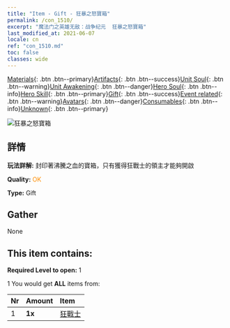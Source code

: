 ```yaml
---
title: "Item - Gift - 狂暴之怒寶箱"
permalink: /con_1510/
excerpt: "魔法门之英雄无敌：战争纪元  狂暴之怒寶箱"
last_modified_at: 2021-06-07
locale: cn
ref: "con_1510.md"
toc: false
classes: wide
---
```

 [Materials](/ItemsCN/){: .btn .btn--primary}[Artifacts](/ItemsCN/Artifacts/){: .btn .btn--success}[Unit Soul](/ItemsCN/UnitSoul/){: .btn .btn--warning}[Unit Awakening](/ItemsCN/UnitAwakening/){: .btn .btn--danger}[Hero Soul](/ItemsCN/HeroSoul/){: .btn .btn--info}[Hero Skill](/ItemsCN/HeroSkill/){: .btn .btn--primary}[Gift](/ItemsCN/Gift/){: .btn .btn--success}[Event related](/ItemsCN/Events/){: .btn .btn--warning}[Avatars](/ItemsCN/Avatars/){: .btn .btn--danger}[Consumables](/ItemsCN/Consumables/){: .btn .btn--info}[Unknown](/ItemsCN/Unknown/){: .btn .btn--primary}

 ![狂暴之怒寶箱](/images/t/i_907124.png)

## 詳情
 **玩法詳解:** 封印著沸騰之血的寶箱，只有獲得狂戰士的領主才能夠開啟

 **Quality:** <span style="color: #FF8C00">OK</span>

 **Type:** Gift

## Gather

  None

## This item contains:

 **Required Level to open:** 1

 1 You would get **ALL** items  from:

  | Nr | Amount |     Item    |
  |:---|:-------|:------------|
  | 1 |  **1x** | [狂戰士](/cn/Items/unt_224/) |  | 

